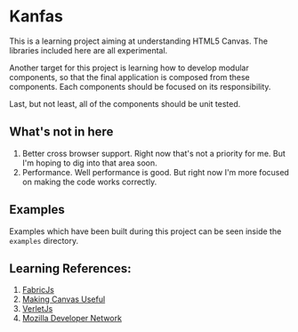 # Kanfas

This is a learning project aiming at understanding HTML5 Canvas. The libraries included here are all experimental.

Another target for this project is learning how to develop modular components, so that the final application is composed from these components. Each components should be focused on its responsibility.

Last, but not least, all of the components should be unit tested.

## What's not in here

1. Better cross browser support. Right now that's not a priority for me. But I'm hoping to dig into that area soon.
2. Performance. Well performance is good. But right now I'm more focused on making the code works correctly.

## Examples

Examples which have been built during this project can be seen inside the `examples` directory.

## Learning References:

1. [FabricJs](http://fabricjs.com/)
2. [Making Canvas Useful](http://simonsarris.com/blog/510-making-html5-canvas-useful)
3. [VerletJs](http://subprotocol.com/verlet-js/)
4. [Mozilla Developer Network](https://developer.mozilla.org/en-US/docs/)